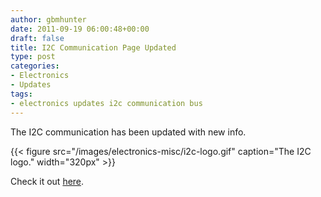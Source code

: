 ```yaml
---
author: gbmhunter
date: 2011-09-19 06:00:48+00:00
draft: false
title: I2C Communication Page Updated
type: post
categories:
- Electronics
- Updates
tags:
- electronics updates i2c communication bus
---
```


The I2C communication has been updated with new info.

{{< figure src="/images/electronics-misc/i2c-logo.gif" caption="The I2C logo."  width="320px" >}}

Check it out [here](/electronics/circuit-design/i2c-communication).

